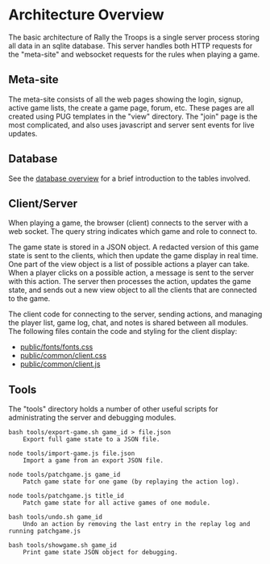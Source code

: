 # Architecture Overview

The basic architecture of Rally the Troops is a single server process storing all data in an sqlite database.
This server handles both HTTP requests for the "meta-site" and websocket requests for the rules when playing a game.

## Meta-site

The meta-site consists of all the web pages showing the login, signup, active game lists, the create a game page, forum, etc.
These pages are all created using PUG templates in the "view" directory.
The "join" page is the most complicated, and also uses javascript and server sent events for live updates.

## Database

See the [database overview](database.md) for a brief introduction to the tables involved.

## Client/Server

When playing a game, the browser (client) connects to the server with a web socket.
The query string indicates which game and role to connect to.

The game state is stored in a JSON object. A redacted version of this game state is sent to the clients, which then update the game display in real time.
One part of the view object is a list of possible actions a player can take.
When a player clicks on a possible action, a message is sent to the server with this action.
The server then processes the action, updates the game state, and sends out a new view object to all the clients that are connected to the game.

The client code for connecting to the server, sending actions, and managing the player list, game log, chat, and notes is shared between all modules.
The following files contain the code and styling for the client display:

* <a href="https://git.rally-the-troops.com/common/server/tree/public/fonts/fonts.css">public/fonts/fonts.css</a>
* <a href="https://git.rally-the-troops.com/common/server/tree/public/common/client.css">public/common/client.css</a>
* <a href="https://git.rally-the-troops.com/common/server/tree/public/common/client.js">public/common/client.js</a>

## Tools

The "tools" directory holds a number of other useful scripts for administrating the server and debugging modules.

	bash tools/export-game.sh game_id > file.json
		Export full game state to a JSON file.

	node tools/import-game.js file.json
		Import a game from an export JSON file.

	node tools/patchgame.js game_id
		Patch game state for one game (by replaying the action log).

	node tools/patchgame.js title_id
		Patch game state for all active games of one module.

	bash tools/undo.sh game_id
		Undo an action by removing the last entry in the replay log and running patchgame.js

	bash tools/showgame.sh game_id
		Print game state JSON object for debugging.

<!--
	bash tools/gencovers.sh
		Generate cover images and thumbnails. Requires imagemagick.
-->
